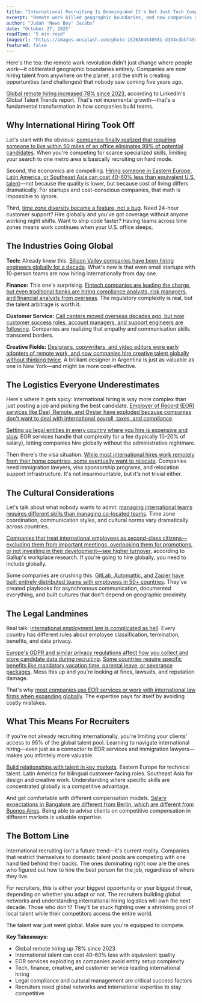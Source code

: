 ```yaml
---
title: "International Recruiting Is Booming—And It's Not Just Tech Companies Anymore"
excerpt: "Remote work killed geographic boundaries, and now companies are hiring globally like never before. The talent war just went worldwide."
author: "Judah 'News Boy' Jacobs"
date: "October 27, 2025"
readTime: "5 min read"
imageUrl: "https://images.unsplash.com/photo-1526304640581-d334cdbbf45e?w=800&q=80"
featured: false
---
```


Here's the tea: the remote work revolution didn't just change where people work—it obliterated geographic boundaries entirely. Companies are now hiring talent from anywhere on the planet, and the shift is creating opportunities (and challenges) that nobody saw coming five years ago.

[Global remote hiring increased 78% since 2023](https://www.linkedin.com/business/talent/blog/talent-acquisition/global-remote-hiring-trends), according to LinkedIn's Global Talent Trends report. That's not incremental growth—that's a fundamental transformation in how companies build teams.

## Why International Hiring Took Off

Let's start with the obvious: [companies finally realized that requiring someone to live within 50 miles of an office eliminates 99% of potential candidates](https://hbr.org/2024/07/geographic-restrictions-talent-pool). When you're competing for scarce specialized skills, limiting your search to one metro area is basically recruiting on hard mode.

Second, the economics are compelling. [Hiring someone in Eastern Europe, Latin America, or Southeast Asia can cost 40-60% less than equivalent U.S. talent](https://www.salary.com/research/salary/international-salary-comparisons-2025)—not because the quality is lower, but because cost of living differs dramatically. For startups and cost-conscious companies, that math is impossible to ignore.

Third, [time zone diversity became a feature, not a bug](https://www.atlassian.com/blog/teamwork/distributed-teams-time-zones). Need 24-hour customer support? Hire globally and you've got coverage without anyone working night shifts. Want to ship code faster? Having teams across time zones means work continues when your U.S. office sleeps.

## The Industries Going Global

**Tech:** Already knew this. [Silicon Valley companies have been hiring engineers globally for a decade](https://www.stackoverflow.blog/2025/04/15/global-developer-hiring-trends/). What's new is that even small startups with 10-person teams are now hiring internationally from day one.

**Finance:** This one's surprising. [Fintech companies are leading the charge, but even traditional banks are hiring compliance analysts, risk managers, and financial analysts from overseas](https://www.efinancialcareers.com/news/2025/08/global-finance-hiring-trends). The regulatory complexity is real, but the talent arbitrage is worth it.

**Customer Service:** [Call centers moved overseas decades ago, but now customer success roles, account managers, and support engineers are following](https://www.forrester.com/blogs/customer-service-global-hiring-2025/). Companies are realizing that empathy and communication skills transcend borders.

**Creative Fields:** [Designers, copywriters, and video editors were early adopters of remote work, and now companies hire creative talent globally without thinking twice](https://www.creativeboom.com/features/global-creative-hiring-trends-2025/). A brilliant designer in Argentina is just as valuable as one in New York—and might be more cost-effective.

## The Logistics Everyone Underestimates

Here's where it gets spicy: international hiring is way more complex than just posting a job and picking the best candidate. [Employer of Record (EOR) services like Deel, Remote, and Oyster have exploded because companies don't want to deal with international payroll, taxes, and compliance](https://www.bloomberg.com/news/articles/2025-05-20/employer-of-record-market-growth).

[Setting up legal entities in every country where you hire is expensive and slow](https://www.shrm.org/topics-tools/news/global-hr/international-entity-setup-costs). EOR services handle that complexity for a fee (typically 10-20% of salary), letting companies hire globally without the administrative nightmare.

Then there's the visa situation. [While most international hires work remotely from their home countries, some eventually want to relocate](https://www.fragomen.com/insights/global-mobility-trends-2025). Companies need immigration lawyers, visa sponsorship programs, and relocation support infrastructure. It's not insurmountable, but it's not trivial either.

## The Cultural Considerations

Let's talk about what nobody wants to admit: [managing international teams requires different skills than managing co-located teams](https://hbr.org/2025/01/leading-global-distributed-teams). Time zone coordination, communication styles, and cultural norms vary dramatically across countries.

[Companies that treat international employees as second-class citizens—excluding them from important meetings, overlooking them for promotions, or not investing in their development—see higher turnover](https://www.gallup.com/workplace/506374/international-employee-engagement-2025.aspx), according to Gallup's workplace research. If you're going to hire globally, you need to include globally.

Some companies are crushing this. [GitLab, Automattic, and Zapier have built entirely distributed teams with employees in 50+ countries](https://www.protocol.com/workplace/all-remote-companies-success). They've created playbooks for asynchronous communication, documented everything, and built cultures that don't depend on geographic proximity.

## The Legal Landmines

Real talk: [international employment law is complicated as hell](https://www.shrm.org/topics-tools/employment-law-compliance/international-employment-law-basics). Every country has different rules about employee classification, termination, benefits, and data privacy.

[Europe's GDPR and similar privacy regulations affect how you collect and store candidate data during recruiting](https://gdpr.eu/what-is-gdpr/). [Some countries require specific benefits like mandatory vacation time, parental leave, or severance packages](https://www.worldatwork.org/resources/publications/international-benefits-requirements-2025). Mess this up and you're looking at fines, lawsuits, and reputation damage.

That's why [most companies use EOR services or work with international law firms when expanding globally](https://www.mergersandinquisitions.com/global-expansion-legal-considerations/). The expertise pays for itself by avoiding costly mistakes.

## What This Means For Recruiters

If you're not already recruiting internationally, you're limiting your clients' access to 95% of the global talent pool. Learning to navigate international hiring—even just as a connector to EOR services and immigration lawyers—makes you infinitely more valuable.

[Build relationships with talent in key markets](https://www.linkedin.com/business/talent/blog/talent-strategy/building-global-talent-networks). Eastern Europe for technical talent. Latin America for bilingual customer-facing roles. Southeast Asia for design and creative work. Understanding where specific skills are concentrated globally is a competitive advantage.

And get comfortable with different compensation models. [Salary expectations in Bangalore are different from Berlin, which are different from Buenos Aires](https://www.levels.fyi/international-compensation/). Being able to advise clients on competitive compensation in different markets is valuable expertise.

## The Bottom Line

International recruiting isn't a future trend—it's current reality. Companies that restrict themselves to domestic talent pools are competing with one hand tied behind their backs. The ones dominating right now are the ones who figured out how to hire the best person for the job, regardless of where they live.

For recruiters, this is either your biggest opportunity or your biggest threat, depending on whether you adapt or not. The recruiters building global networks and understanding international hiring logistics will own the next decade. Those who don't? They'll be stuck fighting over a shrinking pool of local talent while their competitors access the entire world.

The talent war just went global. Make sure you're equipped to compete.

**Key Takeaways:**

- Global remote hiring up 78% since 2023
- International talent can cost 40-60% less with equivalent quality
- EOR services exploding as companies avoid entity setup complexity
- Tech, finance, creative, and customer service leading international hiring
- Legal compliance and cultural management are critical success factors
- Recruiters need global networks and international expertise to stay competitive
